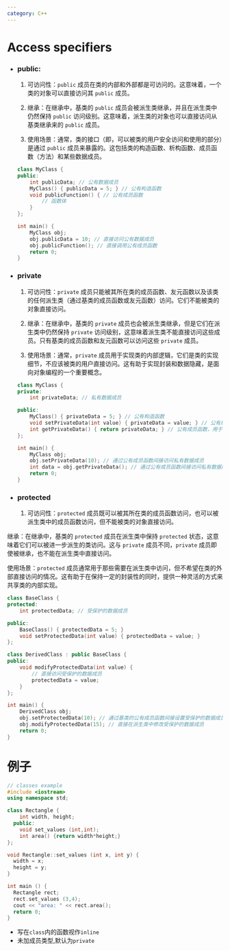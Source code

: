 ```yaml
---
category: C++
---
```


# Access specifiers
 - ### public:
    1. 可访问性：`public` 成员在类的内部和外部都是可访问的。这意味着，一个类的对象可以直接访问其 `public` 成员。

    2. 继承：在继承中，基类的 `public` 成员会被派生类继承，并且在派生类中仍然保持 `public` 访问级别。这意味着，派生类的对象也可以直接访问从基类继承来的 `public` 成员。

    3. 使用场景：通常，类的接口（即，可以被类的用户安全访问和使用的部分）是通过 `public` 成员来暴露的。这包括类的构造函数、析构函数、成员函数（方法）和某些数据成员。
    ```cpp
    class MyClass {
    public:
        int publicData; // 公有数据成员
        MyClass() { publicData = 5; } // 公有构造函数
        void publicFunction() { // 公有成员函数
            // 函数体
        }
    };

    int main() {
        MyClass obj;
        obj.publicData = 10; // 直接访问公有数据成员
        obj.publicFunction(); // 直接调用公有成员函数
        return 0;
    }
    ```

 - ### private
   1. 可访问性：`private` 成员只能被其所在类的成员函数、友元函数以及该类的任何派生类（通过基类的成员函数或友元函数）访问。它们不能被类的对象直接访问。

    2. 继承：在继承中，基类的 `private` 成员也会被派生类继承，但是它们在派生类中仍然保持 `private` 访问级别，这意味着派生类不能直接访问这些成员。只有基类的成员函数和友元函数可以访问这些 `private` 成员。

    3. 使用场景：通常，`private` 成员用于实现类的内部逻辑，它们是类的实现细节，不应该被类的用户直接访问。这有助于实现封装和数据隐藏，是面向对象编程的一个重要概念。
    ```cpp
    class MyClass {
    private:
        int privateData; // 私有数据成员

    public:
        MyClass() { privateData = 5; } // 公有构造函数
        void setPrivateData(int value) { privateData = value; } // 公有成员函数，用于设置私有数据成员的值
        int getPrivateData() { return privateData; } // 公有成员函数，用于获取私有数据成员的值
    };

    int main() {
        MyClass obj;
        obj.setPrivateData(10); // 通过公有成员函数间接访问私有数据成员
        int data = obj.getPrivateData(); // 通过公有成员函数间接访问私有数据成员
        return 0;
    }
    ```
- ### protected
    1. 可访问性：`protected` 成员既可以被其所在类的成员函数访问，也可以被派生类中的成员函数访问，但不能被类的对象直接访问。

继承：在继承中，基类的 `protected` 成员在派生类中保持 `protected` 状态，这意味着它们可以被进一步派生的类访问。这与 `private` 成员不同，`private` 成员即使被继承，也不能在派生类中直接访问。

使用场景：`protected` 成员通常用于那些需要在派生类中访问，但不希望在类的外部直接访问的情况。这有助于在保持一定的封装性的同时，提供一种灵活的方式来共享类的内部实现。

```cpp
class BaseClass {
protected:
    int protectedData; // 受保护的数据成员

public:
    BaseClass() { protectedData = 5; }
    void setProtectedData(int value) { protectedData = value; }
};

class DerivedClass : public BaseClass {
public:
    void modifyProtectedData(int value) {
        // 直接访问受保护的数据成员
        protectedData = value;
    }
};

int main() {
    DerivedClass obj;
    obj.setProtectedData(10); // 通过基类的公有成员函数间接设置受保护的数据成员
    obj.modifyProtectedData(15); // 直接在派生类中修改受保护的数据成员
    return 0;
}
```

# 例子
```cpp
// classes example
#include <iostream>
using namespace std;

class Rectangle {
    int width, height;
  public:
    void set_values (int,int);
    int area() {return width*height;}
};

void Rectangle::set_values (int x, int y) {
  width = x;
  height = y;
}

int main () {
  Rectangle rect;
  rect.set_values (3,4);
  cout << "area: " << rect.area();
  return 0;
}
```
- 写在`class`内的函数视作`inline`
- 未加成员类型,默认为`private`
